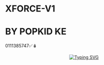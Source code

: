# XFORCE-V1
# BY POPKID KE
0111385747✅🪆
<p align="center">
  <a href="https://git.io/typing-svg">
    <img src="https://readme-typing-svg.demolab.com/?lines=POPKID+XMD+BOT;DEVELOPED+BY+POPKID&font=Arial%20Black&fontSize=48&pause=1000&width=800&height=1000&color=0080FF&vCenter=true&multiline=true&center=true" alt="Typing SVG" />
  </a>
</p>
